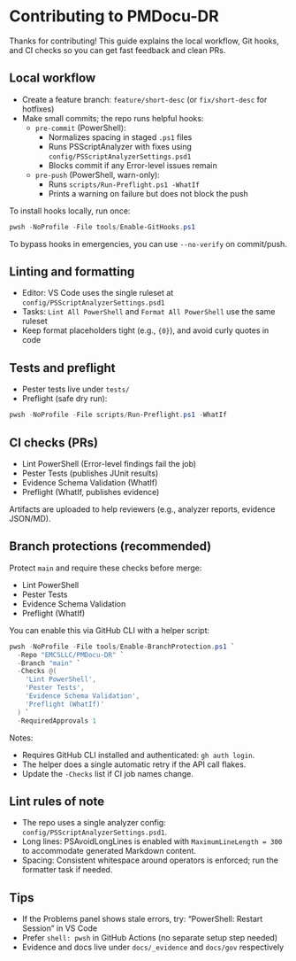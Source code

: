 # Contributing to PMDocu-DR

Thanks for contributing! This guide explains the local workflow, Git hooks, and CI checks so you can get fast feedback and clean PRs.

## Local workflow

- Create a feature branch: `feature/short-desc` (or `fix/short-desc` for hotfixes)
- Make small commits; the repo runs helpful hooks:
  - `pre-commit` (PowerShell):
    - Normalizes spacing in staged `.ps1` files
    - Runs PSScriptAnalyzer with fixes using `config/PSScriptAnalyzerSettings.psd1`
    - Blocks commit if any Error-level issues remain
  - `pre-push` (PowerShell, warn-only):
    - Runs `scripts/Run-Preflight.ps1 -WhatIf`
    - Prints a warning on failure but does not block the push

To install hooks locally, run once:

```powershell
pwsh -NoProfile -File tools/Enable-GitHooks.ps1
```

To bypass hooks in emergencies, you can use `--no-verify` on commit/push.

## Linting and formatting

- Editor: VS Code uses the single ruleset at `config/PSScriptAnalyzerSettings.psd1`
- Tasks: `Lint All PowerShell` and `Format All PowerShell` use the same ruleset
- Keep format placeholders tight (e.g., `{0}`), and avoid curly quotes in code

## Tests and preflight

- Pester tests live under `tests/`
- Preflight (safe dry run):

```powershell
pwsh -NoProfile -File scripts/Run-Preflight.ps1 -WhatIf
```

## CI checks (PRs)

- Lint PowerShell (Error-level findings fail the job)
- Pester Tests (publishes JUnit results)
- Evidence Schema Validation (WhatIf)
- Preflight (WhatIf, publishes evidence)

Artifacts are uploaded to help reviewers (e.g., analyzer reports, evidence JSON/MD).

## Branch protections (recommended)

Protect `main` and require these checks before merge:
- Lint PowerShell
- Pester Tests
- Evidence Schema Validation
- Preflight (WhatIf)

You can enable this via GitHub CLI with a helper script:

```powershell
pwsh -NoProfile -File tools/Enable-BranchProtection.ps1 `
  -Repo "EMCSLLC/PMDocu-DR" `
  -Branch "main" `
  -Checks @(
    'Lint PowerShell',
    'Pester Tests',
    'Evidence Schema Validation',
    'Preflight (WhatIf)'
  ) `
  -RequiredApprovals 1
```

Notes:
- Requires GitHub CLI installed and authenticated: `gh auth login`.
- The helper does a single automatic retry if the API call flakes.
- Update the `-Checks` list if CI job names change.

## Lint rules of note

- The repo uses a single analyzer config: `config/PSScriptAnalyzerSettings.psd1`.
- Long lines: PSAvoidLongLines is enabled with `MaximumLineLength = 300` to accommodate generated Markdown content.
- Spacing: Consistent whitespace around operators is enforced; run the formatter task if needed.

## Tips

- If the Problems panel shows stale errors, try: “PowerShell: Restart Session” in VS Code
- Prefer `shell: pwsh` in GitHub Actions (no separate setup step needed)
- Evidence and docs live under `docs/_evidence` and `docs/gov` respectively
